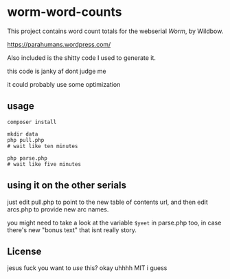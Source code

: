 # worm-word-counts

This project contains word count totals for the webserial *Worm*, by Wildbow. 

https://parahumans.wordpress.com/

Also included is the shitty code I used to generate it.

this code is janky af dont judge me

it could probably use some optimization

## usage

```
composer install

mkdir data
php pull.php
# wait like ten minutes

php parse.php
# wait like five minutes
```

## using it on the other serials

just edit pull.php to point to the new table of contents url, and then edit arcs.php to provide new arc names.

you might need to take a look at the variable `$yeet` in parse.php too, in case there's new "bonus text" that isnt really story.

## License

jesus fuck you want to *use* this? okay uhhhh MIT i guess
